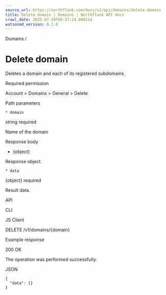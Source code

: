 ```yaml
---
source_url: https://northflank.com/docs/v1/api/domains/delete-domain
title: Delete domain | Domains | Northflank API docs
crawl_date: 2025-07-29T09:57:24.006214
watsonmd_version: 0.1.0
---
```


Domains / 

# Delete domain

Deletes a domain and each of its registered subdomains.

Required permission

Account > Domains > General > Delete

Path parameters

    * domain

string required

Name of the domain




Response body

  * {object}

Response object.

    * data

{object} required

Result data.




API

CLI

JS Client

DELETE /v1/domains/{domain}

Example response

200 OK

The operation was performed successfully.

JSON
    
    
    {
      "data": {}
    }
